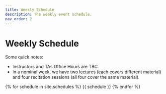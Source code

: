 ```yaml
---
title: Weekly Schedule
description: The weekly event schedule.
nav_order: 2
---
```


# Weekly Schedule

Some quick notes:
- Instructors and TAs Office Hours are TBC.
- In a nominal week, we have two lectures (each covers different material) and four recitation sessions (all four cover the same material).

{% for schedule in site.schedules %}
{{ schedule }}
{% endfor %}

